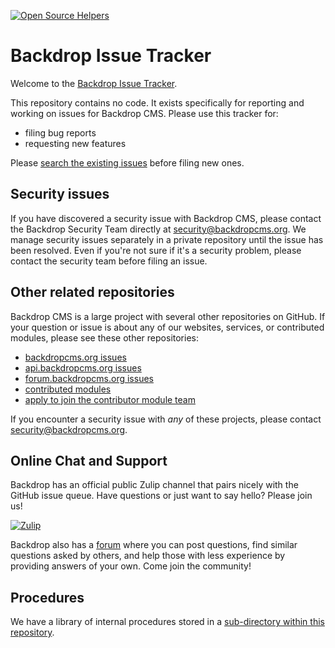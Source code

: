 [![Open Source Helpers](https://www.codetriage.com/backdrop/backdrop-issues/badges/users.svg)](https://www.codetriage.com/backdrop/backdrop-issues)

Backdrop Issue Tracker
======================

Welcome to the [Backdrop Issue Tracker](https://github.com/backdrop/issues/issues).

This repository contains no code. It exists specifically for reporting and
working on issues for Backdrop CMS. Please use this tracker for:
* filing bug reports
* requesting new features

Please [search the existing issues](https://github.com/backdrop/backdrop-issues/search?state=open&type=Issues) before filing new ones.

Security issues
---------------

If you have discovered a security issue with Backdrop CMS, please contact the Backdrop Security Team directly at [security@backdropcms.org](mailto:security@backdropcms.org). We manage security issues separately in a private repository until the issue has been resolved. Even if you're not sure if it's a security problem, please contact the security team before filing an issue.

Other related repositories
--------------------------

Backdrop CMS is a large project with several other repositories on GitHub. If
your question or issue is about any of our websites, services, or contributed
modules, please see these other repositories:

- [backdropcms.org issues](https://github.com/backdrop-ops/backdropcms.org/issues)
- [api.backdropcms.org issues](https://github.com/backdrop-ops/api.backdropcms.org/issues)
- [forum.backdropcms.org issues](https://github.com/backdrop-ops/forum.backdropcms.org/issues)
- [contributed modules](https://github.com/backdrop-contrib/)
- [apply to join the contributor module team](https://github.com/backdrop-ops/contrib/issues)

If you encounter a security issue with *any* of these projects, please contact [security@backdropcms.org](mailto:security@backdropcms.org).

Online Chat and Support
-----------------------

Backdrop has an official public Zulip channel that pairs nicely with the GitHub
issue queue. Have questions or just want to say hello? Please join us!

[![Zulip](https://camo.githubusercontent.com/11c063c06dacad518cf3aa987986e97ef2018727/68747470733a2f2f696d672e736869656c64732e696f2f62616467652f7a756c69702d6a6f696e5f636861742d627269676874677265656e2e737667)](https://backdrop.zulipchat.com/)

Backdrop also has a [forum](https://forum.backdropcms.org/) where you can post
questions, find similar questions asked by others, and help those with less 
experience by providing answers of your own. Come join the community!

Procedures
----------

We have a library of internal procedures stored in a [sub-directory within this repository](https://github.com/backdrop/backdrop-issues/tree/master/procedures). 
